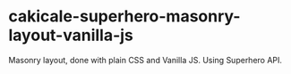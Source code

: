 # cakicale-superhero-masonry-layout-vanilla-js

Masonry layout, done with plain CSS and Vanilla JS. Using Superhero API.

